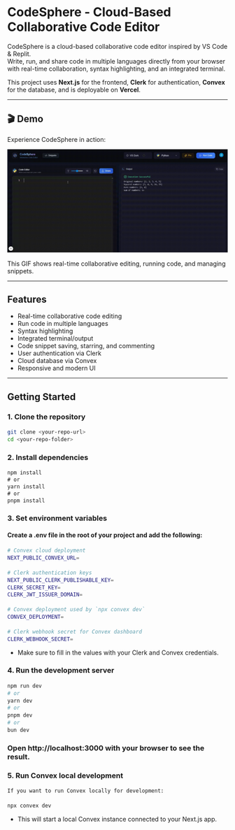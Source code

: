 # CodeSphere - Cloud-Based Collaborative Code Editor

CodeSphere is a cloud-based collaborative code editor inspired by VS Code & Replit.  
Write, run, and share code in multiple languages directly from your browser with real-time collaboration, syntax highlighting, and an integrated terminal.  

This project uses **Next.js** for the frontend, **Clerk** for authentication, **Convex** for the database, and is deployable on **Vercel**.

---

## 🎬 Demo

Experience CodeSphere in action:

![CodeSphere Demo](https://github.com/AyushPoojariUCD/codesphere-online-ide/blob/main/demo/demo-video.gif)

This GIF shows real-time collaborative editing, running code, and managing snippets.

---

## Features

- Real-time collaborative code editing
- Run code in multiple languages
- Syntax highlighting
- Integrated terminal/output
- Code snippet saving, starring, and commenting
- User authentication via Clerk
- Cloud database via Convex
- Responsive and modern UI

---

## Getting Started

### 1. Clone the repository

```bash
git clone <your-repo-url>
cd <your-repo-folder>
```

### 2. Install dependencies
```
npm install
# or
yarn install
# or
pnpm install
```
### 3. Set environment variables

#### Create a .env file in the root of your project and add the following:
``` bash
# Convex cloud deployment
NEXT_PUBLIC_CONVEX_URL=

# Clerk authentication keys
NEXT_PUBLIC_CLERK_PUBLISHABLE_KEY=
CLERK_SECRET_KEY=
CLERK_JWT_ISSUER_DOMAIN=

# Convex deployment used by `npx convex dev`
CONVEX_DEPLOYMENT=

# Clerk webhook secret for Convex dashboard
CLERK_WEBHOOK_SECRET=
```

- Make sure to fill in the values with your Clerk and Convex credentials.

### 4. Run the development server
``` bash
npm run dev
# or
yarn dev
# or
pnpm dev
# or
bun dev
```

### Open http://localhost:3000 with your browser to see the result.

### 5. Run Convex local development
``` bash
If you want to run Convex locally for development:

npx convex dev
```

- This will start a local Convex instance connected to your Next.js app.
